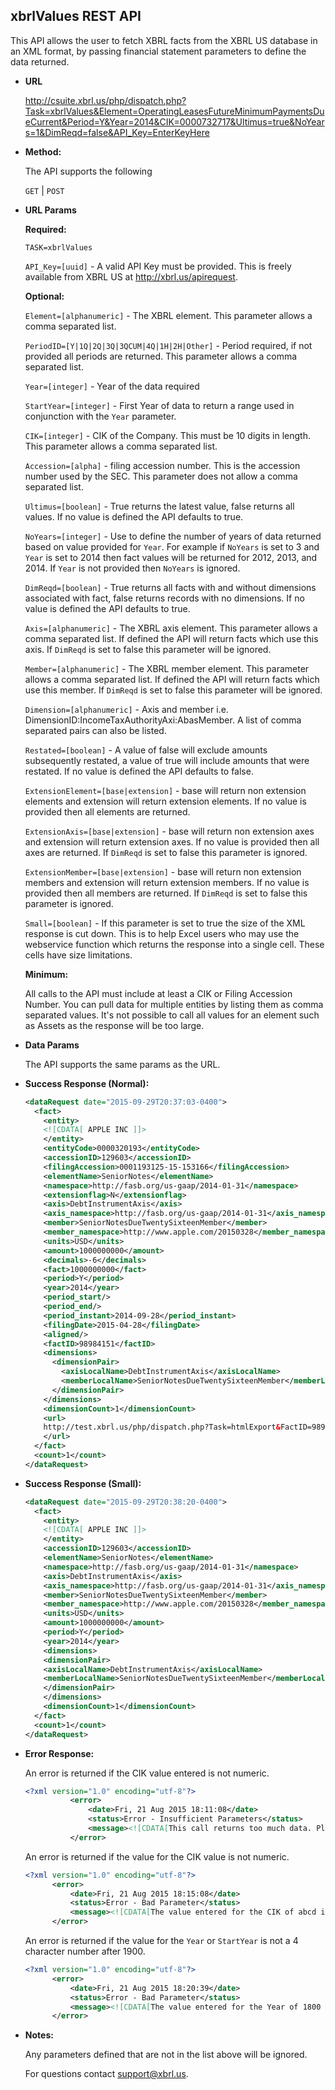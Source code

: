 
xbrlValues REST API
----
This API allows the user to fetch XBRL facts from the XBRL US database in an XML format, by passing financial statement parameters to define the data returned.

* **URL**

  <http://csuite.xbrl.us/php/dispatch.php?Task=xbrlValues&Element=OperatingLeasesFutureMinimumPaymentsDueCurrent&Period=Y&Year=2014&CIK=0000732717&Ultimus=true&NoYears=1&DimReqd=false&API_Key=EnterKeyHere>

* **Method:**

  The API supports the following

  `GET` | `POST`

*  **URL Params**

   **Required:**

   `TASK=xbrlValues`

   `API_Key=[uuid]` - A valid API Key must be provided. This is freely available from XBRL US at <http://xbrl.us/apirequest>.

   **Optional:**

   `Element=[alphanumeric]` - The XBRL element. This parameter allows a comma separated list.

   `PeriodID=[Y|1Q|2Q|3Q|3QCUM|4Q|1H|2H|Other]` - Period required, if not provided all periods are returned. This parameter allows a comma separated list.

   `Year=[integer]`     - Year of the data required

   `StartYear=[integer]`  - First Year of  data to return a range used in conjunction with the `Year` parameter.

   `CIK=[integer]`   - CIK of the Company. This must be 10 digits in length. This parameter allows a comma separated list.

    `Accession=[alpha]`   - filing accession number. This is the accession number used by the SEC. This parameter does not allow a comma separated list.

   `Ultimus=[boolean]`    - True returns the latest value, false returns all values. If no value is defined the API defaults to true.

   `NoYears=[integer]`  - Use to define the number of years of data returned based on value provided for `Year`. For example if `NoYears`  is set to 3 and `Year` is set to 2014 then fact values will be returned for 2012, 2013, and 2014.  If `Year` is not provided then `NoYears` is ignored.

   `DimReqd=[boolean]`    - True returns all facts with and without dimensions associated with fact, false returns records with no dimensions. If no value is defined the API defaults to true.

   `Axis=[alphanumeric]` - The XBRL axis element. This parameter allows a comma separated list. If defined the API will return facts which use this axis. If `DimReqd` is set to false this parameter will be ignored.

   `Member=[alphanumeric]` - The XBRL member element. This parameter allows a comma separated list. If defined the API will return facts which use this member. If `DimReqd` is set to false this parameter will be ignored.

   `Dimension=[alphanumeric]` - Axis and member i.e. DimensionID:IncomeTaxAuthorityAxi:AbasMember. A list of comma separated pairs can also be listed.

   `Restated=[boolean]` - A value of false will exclude amounts subsequently restated, a value of true will include amounts that were restated. If no value is defined the API defaults to false.

   `ExtensionElement=[base|extension]` - base will return non extension elements and extension will return extension elements. If no value is provided then all elements are returned.

    `ExtensionAxis=[base|extension]` - base will return non extension axes and extension will return extension axes. If no value is provided then all axes are returned. If `DimReqd` is set to false this parameter is ignored.

    `ExtensionMember=[base|extension]` - base will return non extension members and extension will return extension members. If no value is provided then all members are returned. If `DimReqd` is set to false this parameter is ignored.

    `Small=[boolean]` - If this parameter is set to true the size of the XML response is cut down. This is to help Excel users who may use the webservice function which returns the response into a single cell. These cells have size limitations.

   **Minimum:**

   All calls to the API must include at least a CIK or Filing Accession Number.  You can pull data for multiple entities by listing them as comma separated values.  It's not possible to call all values for an element such as Assets as the response will be too large.



* **Data Params**

    The API supports the same params as the URL.

* **Success Response (Normal):**

    ```XML
    <dataRequest date="2015-09-29T20:37:03-0400">
      <fact>
        <entity>
        <![CDATA[ APPLE INC ]]>
        </entity>
        <entityCode>0000320193</entityCode>
        <accessionID>129603</accessionID>
        <filingAccession>0001193125-15-153166</filingAccession>
        <elementName>SeniorNotes</elementName>
        <namespace>http://fasb.org/us-gaap/2014-01-31</namespace>
        <extensionflag>N</extensionflag>
        <axis>DebtInstrumentAxis</axis>
        <axis_namespace>http://fasb.org/us-gaap/2014-01-31</axis_namespace>
        <member>SeniorNotesDueTwentySixteenMember</member>
        <member_namespace>http://www.apple.com/20150328</member_namespace>
        <units>USD</units>
        <amount>1000000000</amount>
        <decimals>-6</decimals>
        <fact>1000000000</fact>
        <period>Y</period>
        <year>2014</year>
        <period_start/>
        <period_end/>
        <period_instant>2014-09-28</period_instant>
        <filingDate>2015-04-28</filingDate>
        <aligned/>
        <factID>98984151</factID>
        <dimensions>
          <dimensionPair>
            <axisLocalName>DebtInstrumentAxis</axisLocalName>
            <memberLocalName>SeniorNotesDueTwentySixteenMember</memberLocalName>
          </dimensionPair>
        </dimensions>
        <dimensionCount>1</dimensionCount>
        <url>
        http://test.xbrl.us/php/dispatch.php?Task=htmlExport&FactID=98984151
        </url>
      </fact>
      <count>1</count>
    </dataRequest>
    ```

* **Success Response (Small):**

    ```XML
    <dataRequest date="2015-09-29T20:38:20-0400">
      <fact>
        <entity>
        <![CDATA[ APPLE INC ]]>
        </entity>
        <accessionID>129603</accessionID>
        <elementName>SeniorNotes</elementName>
        <namespace>http://fasb.org/us-gaap/2014-01-31</namespace>
        <axis>DebtInstrumentAxis</axis>
        <axis_namespace>http://fasb.org/us-gaap/2014-01-31</axis_namespace>
        <member>SeniorNotesDueTwentySixteenMember</member>
        <member_namespace>http://www.apple.com/20150328</member_namespace>
        <units>USD</units>
        <amount>1000000000</amount>
        <period>Y</period>
        <year>2014</year>
        <dimensions>
        <dimensionPair>
        <axisLocalName>DebtInstrumentAxis</axisLocalName>
        <memberLocalName>SeniorNotesDueTwentySixteenMember</memberLocalName>
        </dimensionPair>
        </dimensions>
        <dimensionCount>1</dimensionCount>
      </fact>
      <count>1</count>
    </dataRequest>
    ```

* **Error Response:**

    An error is returned if the CIK value entered is not numeric.

    ```XML
    <?xml version="1.0" encoding="utf-8"?>
              <error>
                  <date>Fri, 21 Aug 2015 18:11:08</date>
                  <status>Error - Insufficient Parameters</status>
                  <message><![CDATA[This call returns too much data. Please revise the attributes to include at least a CIK or Accession Number.]]></message>
              </error>
    ```
    An error is returned if the value for the CIK value is not numeric.

    ```XML
    <?xml version="1.0" encoding="utf-8"?>
          <error>
              <date>Fri, 21 Aug 2015 18:15:08</date>
              <status>Error - Bad Parameter</status>
              <message><![CDATA[The value entered for the CIK of abcd is not valid.]]></message>
          </error>
    ```

    An error is returned if the value for the `Year` or `StartYear` is not a 4 character number after 1900.

    ```XML
    <?xml version="1.0" encoding="utf-8"?>
          <error>
              <date>Fri, 21 Aug 2015 18:20:39</date>
              <status>Error - Bad Parameter</status>
              <message><![CDATA[The value entered for the Year of 1800 is not a valid year.]]></message>
          </error>
    ```

* **Notes:**

  Any parameters defined that are not in the list above will be ignored.

  For questions contact support@xbrl.us.
